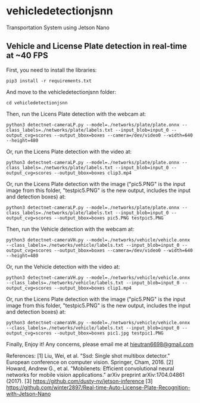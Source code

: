 # vehicledetectionjsnn

Transportation System using Jetson Nano

Vehicle and License Plate detection in real-time at ~40 FPS
-----------------

First, you need to install the libraries:

```
pip3 install -r requirements.txt
```

And move to the vehicledetectionjsnn folder:

```
cd vehicledetectionjsnn
```

Then, run the Licens Plate detection with the webcam at:

```
python3 detectnet-cameraLP.py --model=./networks/plate/plate.onnx --class_labels=./networks/plate/labels.txt --input_blob=input_0 --output_cvg=scores --output_bbox=boxes --camera=/dev/video0 --width=640  --height=480
```
Or, run the Licens Plate detection with the video at:

```
python3 detectnet-cameraLP.py --model=./networks/plate/plate.onnx --class_labels=./networks/plate/labels.txt --input_blob=input_0 --output_cvg=scores --output_bbox=boxes clip3.mp4
```
Or, run the Licens Plate detection with the image ("pic5.PNG" is the input image from this folder, "testpic5.PNG" is the new output, includes the input and detection boxes) at:

```
python3 detectnet-cameraLP.py --model=./networks/plate/plate.onnx --class_labels=./networks/plate/labels.txt --input_blob=input_0 --output_cvg=scores --output_bbox=boxes pic5.PNG testpic5.PNG
```


Then, run the Vehicle detection with the webcam at:

```
python3 detectnet-cameraVH.py --model=./networks/vehicle/vehicle.onnx --class_labels=./networks/vehicle/labels.txt --input_blob=input_0 --output_cvg=scores --output_bbox=boxes --camera=/dev/video0 --width=640  --height=480
```

Or, run the Vehicle detection with the video at:

```
python3 detectnet-cameraVH.py --model=./networks/vehicle/vehicle.onnx --class_labels=./networks/vehicle/labels.txt --input_blob=input_0 --output_cvg=scores --output_bbox=boxes clip1.mp4	
```
Or, run the Licens Plate detection with the image ("pic5.PNG" is the input image from this folder, "testpic5.PNG" is the new output, includes the input and detection boxes) at:

```
python3 detectnet-cameraVH.py --model=./networks/vehicle/vehicle.onnx --class_labels=./networks/vehicle/labels.txt --input_blob=input_0 --output_cvg=scores --output_bbox=boxes pic1.jpg testpic1.PNG	
```

Finally, Enjoy it! 
Any concerns, please email me at hieutran6698@gmail.com


References:
[1] Liu, Wei, et al. "Ssd: Single shot multibox detector." European conference on computer vision. Springer, Cham, 2016.
[2] Howard, Andrew G., et al. "Mobilenets: Efficient convolutional neural networks for mobile vision applications." arXiv preprint arXiv:1704.04861 (2017).
[3] https://github.com/dusty-nv/jetson-inference
[3] https://github.com/winter2897/Real-time-Auto-License-Plate-Recognition-with-Jetson-Nano

